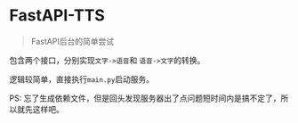 # FastAPI-TTS
> FastAPI后台的简单尝试

包含两个接口，分别实现`文字->语音`和 `语音->文字`的转换。

逻辑较简单，直接执行`main.py`启动服务。



PS: 忘了生成依赖文件，但是回头发现服务器出了点问题短时间内是搞不定了，所以就先这样吧。
